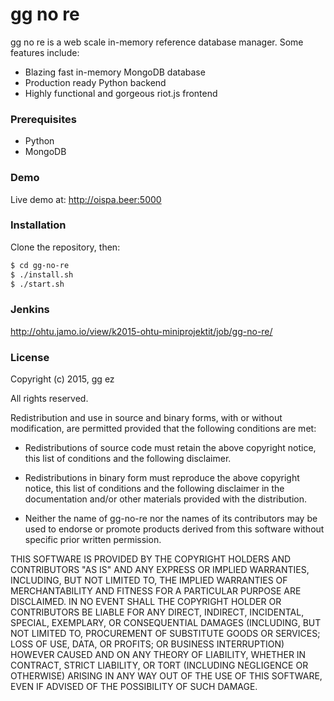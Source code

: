 # gg no re

gg no re is a web scale in-memory reference database manager. Some features include:

- Blazing fast in-memory MongoDB database
- Production ready Python backend
- Highly functional and gorgeous riot.js frontend

### Prerequisites

- Python
- MongoDB

### Demo

Live demo at: http://oispa.beer:5000

### Installation
  Clone the repository, then:
  ```sh
  $ cd gg-no-re
  $ ./install.sh
  $ ./start.sh
```

### Jenkins
http://ohtu.jamo.io/view/k2015-ohtu-miniprojektit/job/gg-no-re/

### License

Copyright (c) 2015, gg ez

All rights reserved.

Redistribution and use in source and binary forms, with or without
modification, are permitted provided that the following conditions are met:

* Redistributions of source code must retain the above copyright notice, this
  list of conditions and the following disclaimer.

* Redistributions in binary form must reproduce the above copyright notice,
  this list of conditions and the following disclaimer in the documentation
  and/or other materials provided with the distribution.

* Neither the name of gg-no-re nor the names of its
  contributors may be used to endorse or promote products derived from
  this software without specific prior written permission.

THIS SOFTWARE IS PROVIDED BY THE COPYRIGHT HOLDERS AND CONTRIBUTORS "AS IS"
AND ANY EXPRESS OR IMPLIED WARRANTIES, INCLUDING, BUT NOT LIMITED TO, THE
IMPLIED WARRANTIES OF MERCHANTABILITY AND FITNESS FOR A PARTICULAR PURPOSE ARE
DISCLAIMED. IN NO EVENT SHALL THE COPYRIGHT HOLDER OR CONTRIBUTORS BE LIABLE
FOR ANY DIRECT, INDIRECT, INCIDENTAL, SPECIAL, EXEMPLARY, OR CONSEQUENTIAL
DAMAGES (INCLUDING, BUT NOT LIMITED TO, PROCUREMENT OF SUBSTITUTE GOODS OR
SERVICES; LOSS OF USE, DATA, OR PROFITS; OR BUSINESS INTERRUPTION) HOWEVER
CAUSED AND ON ANY THEORY OF LIABILITY, WHETHER IN CONTRACT, STRICT LIABILITY,
OR TORT (INCLUDING NEGLIGENCE OR OTHERWISE) ARISING IN ANY WAY OUT OF THE USE
OF THIS SOFTWARE, EVEN IF ADVISED OF THE POSSIBILITY OF SUCH DAMAGE.
